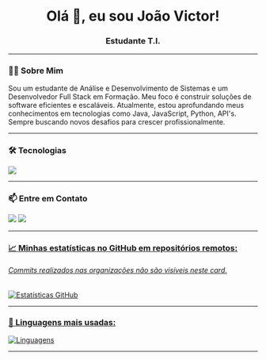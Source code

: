 

<h1 align="center">Olá 👋, eu sou João Victor!</h1>
<h3 align="center">Estudante T.I.</h3>

---

### 👨‍💻 Sobre Mim
<p>
  Sou um estudante de Análise e Desenvolvimento de Sistemas e um Desenvolvedor Full Stack em Formação. Meu foco é construir soluções de software eficientes e escaláveis. Atualmente, estou aprofundando meus conhecimentos em tecnologias como Java, JavaScript, Python, API's. Sempre buscando novos desafios para crescer profissionalmente.
</p>

---

### 🛠️ Tecnologias
<p align="left">
  <a href="https://skillicons.dev">
    <img src="https://skillicons.dev/icons?i=c,js,html,css,python,git" />
  </a>
</p>

---

### 📫 Entre em Contato
<p align="left">
  <a href="https://www.linkedin.com/in/jo%C3%A3o-victor-batista-de-ara%C3%BAjo-abrantes-2b179532b/" target="_blank"><img src="https://img.shields.io/badge/-LinkedIn-%230077B5?style=for-the-badge&logo=linkedin&logoColor=white" target="_blank"></a>
  <a href="mailto:batista4999@gmail.com"><img src="https://img.shields.io/badge/Email-D14836?style=for-the-badge&logo=gmail&logoColor=white"</a>
</p>
    
---

### 📈 Minhas estatísticas no GitHub em repositórios remotos:
<h6>Commits realizados nas organizações não são visíveis neste card.</h6>

![Estatísticas GitHub](https://github-readme-stats.vercel.app/api?username=jotaveHub&show_icons=true&theme=dracula)

---

### 🚀 Linguagens mais usadas:
![Linguagens](https://github-readme-stats.vercel.app/api/top-langs/?username=jotaveHub&layout=compact&theme=dracula)


---
